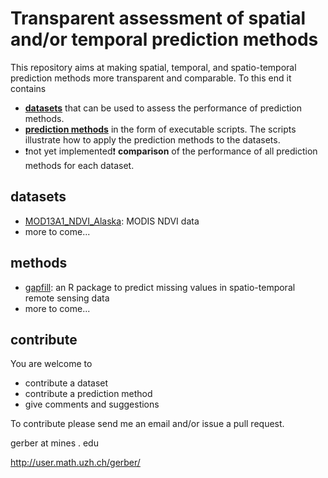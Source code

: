# Transparent assessment of spatial and/or temporal prediction methods

This repository aims at making spatial, temporal, and spatio-temporal prediction methods more transparent and comparable. 
To this end it contains 
- **[datasets](datasets/README.md)** that can be used to assess the performance of prediction methods.
- **[prediction methods](methods/README.md)** in the form of executable scripts. The scripts illustrate how to apply the prediction methods to the datasets. 
- :exclamation:not yet implemented:exclamation: **comparison** of the performance of all prediction methods for each dataset.   

## datasets
- [MOD13A1_NDVI_Alaska](datasets/MOD13A1_NDVI_Alaska/README.md): MODIS NDVI data
- more to come...

## methods
- [gapfill](methods/gapfill/README.md): an R package to predict missing values in spatio-temporal remote sensing data
- more to come...

## contribute
You are welcome to
- contribute a dataset
- contribute a prediction method
- give comments and suggestions 

To contribute please send me an email and/or issue a pull request.

gerber at mines . edu

http://user.math.uzh.ch/gerber/
